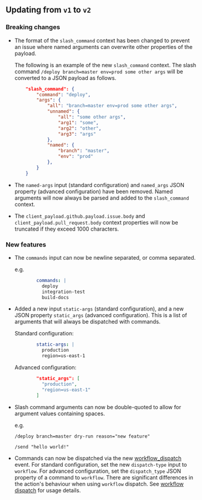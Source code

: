 ## Updating from `v1` to `v2`

### Breaking changes

- The format of the `slash_command` context has been changed to prevent an issue where named arguments can overwrite other properties of the payload.

  The following is an example of the new `slash_command` context. The slash command `/deploy branch=master env=prod some other args` will be converted to a JSON payload as follows.

  ```json
      "slash_command": {
          "command": "deploy",
          "args": {
              "all": "branch=master env=prod some other args",
              "unnamed": {
                  "all": "some other args",
                  "arg1": "some",
                  "arg2": "other",
                  "arg3": "args"
              },
              "named": {
                  "branch": "master",
                  "env": "prod"
              },
          }
      }
  ```

- The `named-args` input (standard configuration) and `named_args` JSON property (advanced configuration) have been removed. Named arguments will now always be parsed and added to the `slash_command` context.

- The `client_payload.github.payload.issue.body` and `client_payload.pull_request.body` context properties will now be truncated if they exceed 1000 characters.

### New features

- The `commands` input can now be newline separated, or comma separated.

  e.g.
  ```yml
          commands: |
            deploy
            integration-test
            build-docs
  ```

- Added a new input `static-args` (standard configuration), and a new JSON property `static_args` (advanced configuration). This is a list of arguments that will always be dispatched with commands.

  Standard configuration:
  ```yml
          static-args: |
            production
            region=us-east-1
  ```
  Advanced configuration:
  ```json
          "static_args": [
            "production",
            "region=us-east-1"
          ]
  ```

- Slash command arguments can now be double-quoted to allow for argument values containing spaces.

  e.g.
  ```
  /deploy branch=master dry-run reason="new feature"
  ```
  ```
  /send "hello world!"
  ```

- Commands can now be dispatched via the new [workflow_dispatch](https://docs.github.com/en/actions/reference/events-that-trigger-workflows#workflow_dispatch) event. For standard configuration, set the new `dispatch-type` input to `workflow`. For advanced configuration, set the `dispatch_type` JSON property of a command to `workflow`.
  There are significant differences in the action's behaviour when using `workflow` dispatch. See [workflow dispatch](workflow-dispatch.md) for usage details.
